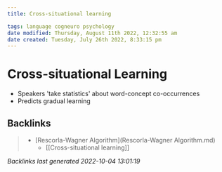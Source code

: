 ```yaml
---
title: Cross-situational learning

tags: language cogneuro psychology 
date modified: Thursday, August 11th 2022, 12:32:55 am
date created: Tuesday, July 26th 2022, 8:33:15 pm
---
```


# Cross-situational Learning
- Speakers 'take statistics' about word-concept co-occurrences
- Predicts gradual learning

## Backlinks

> - [Rescorla-Wagner Algorithm](Rescorla-Wagner Algorithm.md)
>   - [[Cross-situational learning]]

_Backlinks last generated 2022-10-04 13:01:19_
